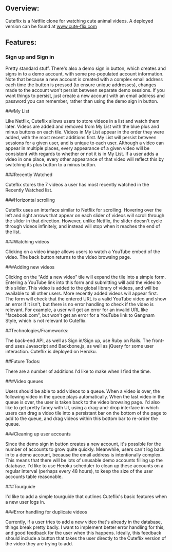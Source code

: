 ## Overview:

Cuteflix is a Netflix clone for watching cute animal videos. A deployed version can be found at www.cute-flix.com

## Features:

### Sign up and Sign in

Pretty standard stuff. There's also a demo sign in button, which creates and signs in to a demo account, with some pre-populated account information. Note that because a new account is created with a complex email address each time the button is pressed (to ensure unique addresses), changes made to the account won't persist between separate demo sessions. If you want things to persist, just create a new account with an email address and password you can remember, rather than using the demo sign in button. 

###My List

Like Netflix, Cuteflix allows users to store videos in a list and watch them later. Videos are added and removed from My List with the blue plus and minus buttons on each tile. Videos in My List appear in the order they were added, with the most recent additions first. My List will persist between sessions for a given user, and is unique to each user. Although a video can appear in multiple places, every appearance of a given video will be consistent with regards to whether or not it is in My List. If a user adds a video in one place, every other appearance of that video will reflect this by switching its plus button to a minus button. 

###Recently Watched

Cuteflix stores the 7 videos a user has most recently watched in the Recently Watched list. 

###Horizontal scrolling

Cuteflix uses an interface similar to Netflix for scrolling. Hovering over the left and right arrows that appear on each slider of videos will scroll through the slider in that direction. However, unlike Netflix, the slider doesn't cycle through videos infinitely, and instead will stop when it reaches the end of the list.

###Watching videos

Clicking on a video image allows users to watch a YouTube embed of the video. The back button returns to the video browsing page. 

###Adding new videos

Clicking on the “Add a new video” tile will expand the tile into a simple form. Entering a YouTube link into this form and submitting will add the video to this slider. This video is added to the global library of videos, and will be available to all other users. More recently added videos will appear first. The form will check that the entered URL is a valid YouTube video and show an error if it isn't, but there is no error handling to check if the video is relevant. For example, a user will get an error for an invalid URL like "facebook.com", but won't get an error for a YouTube link to Gangnam Style, which is not relevant to Cuteflix. 

##Technologies/Frameworks:

The back-end API, as well as Sign in/Sign up, use Ruby on Rails. The front-end uses Javascript and Backbone.js, as well as jQuery for some user interaction. Cuteflix is deployed on Heroku.

##Future Todos:

There are a number of additions I'd like to make when I find the time.

###Video queues

Users should be able to add videos to a queue. When a video is over, the following video in the queue plays automatically. When the last video in the queue is over, the user is taken back to the video browsing page. I'd also like to get pretty fancy with UI, using a drag-and-drop interface in which users can drag a video tile into a persistant bar on the bottom of the page to add to the queue, and drag videos within this bottom bar to re-order the queue.

###Cleaning up user accounts

Since the demo sign in button creates a new account, it's possible for the number of accounts to grow quite quickly. Meanwhile, users can't log back in to a demo account, because the email address is intentionally complex. This means that there will be lots of unusable demo accounts filling up the database. I'd like to use Heroku scheduler to clean up these accounts on a regular interval (perhaps every 48 hours), to keep the size of the user accounts table reasonable.

###Tourguide

I'd like to add a simple tourguide that outlines Cuteflix's basic features when a new user logs in. 

###Error handling for duplicate videos

Currently, if a user tries to add a new video that's already in the database, things break pretty badly. I want to implement better error handling for this, and good feedback for the user when this happens. Ideally, this feedback should include a button that takes the user directly to the Cuteflix version of the video they are trying to add.
